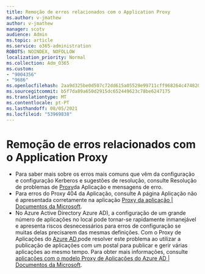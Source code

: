 ```yaml
---
title: Remoção de erros relacionados com o Application Proxy
ms.author: v-jmathew
author: v-jmathew
manager: scotv
audience: Admin
ms.topic: article
ms.service: o365-administration
ROBOTS: NOINDEX, NOFOLLOW
localization_priority: Normal
ms.collection: Adm_O365
ms.custom:
- "9004356"
- "9686"
ms.openlocfilehash: 2aa9d325be0d507c72dd615a05529e99711cff968264c474820625f8fcc65bdc
ms.sourcegitcommit: b5f7da89a650d2915dc652449623c78be6247175
ms.translationtype: MT
ms.contentlocale: pt-PT
ms.lasthandoff: 08/05/2021
ms.locfileid: "53969838"
---
```

# <a name="troubleshoot-errors-related-to-application-proxy"></a>Remoção de erros relacionados com o Application Proxy

- Para saber mais sobre os erros mais comuns que vêm da configuração e configuração Kerberos e sugestões de resolução, consulte Resolução de problemas de [Proxy](https://docs.microsoft.com/azure/active-directory/manage-apps/application-proxy-troubleshoot#kerberos-errors)da Aplicação e mensagens de erro.
- Para erros do Proxy 404 da Aplicação, consulte A página Aplicação não é apresentada corretamente na aplicação [Proxy da aplicação | Documentos da Microsoft](https://docs.microsoft.com/azure/active-directory/manage-apps/application-proxy-page-appearance-broken-problem).
- No Azure Active Directory Azure AD), a configuração de um grande número de aplicações no local pode tornar-se rapidamente inmanejável e apresenta riscos desnecessários para erros de configuração se muitas delas precisarem das mesmas definições. Com o Proxy de Aplicações do [Azure AD,](https://docs.microsoft.com/azure/active-directory/manage-apps/application-proxy)pode resolver este problema ao utilizar a publicação de aplicações com um postal para publicar e gerir várias aplicações ao mesmo tempo. Para obter mais informações, consulte [aplicações com o modelo Proxy de Aplicações do Azure AD | Documentos da Microsoft](https://docs.microsoft.com/azure/active-directory/manage-apps/application-proxy-wildcard).
